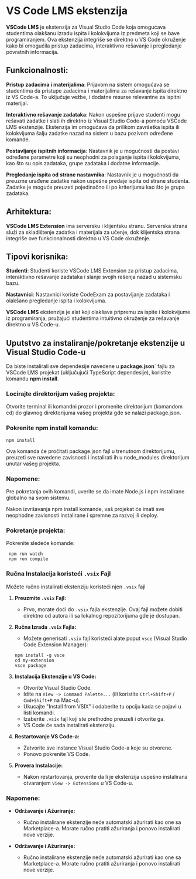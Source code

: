 # VS Code LMS ekstenzija
**VSCode LMS** je ekstenzija za Visual Studio Code koja omogućava studentima olakšanu izradu ispita i kolokvijuma iz predmeta koji se bave programiranjem. Ova ekstenzija integriše se direktno u VS Code okruženje kako bi omogućila pristup zadacima, interaktivno rešavanje i pregledanje povratnih informacija.


## Funkcionalnosti:

**Pristup zadacima i materijalima**: Prijavom na sistem omogućava se studentima da pristupe zadacima i materijalima za rešavanje ispita direktno iz VS Code-a. To uključuje vežbe, i dodatne resurse relevantne za ispitni materijal.

**Interaktivno rešavanje zadataka**: Nakon uspešne prijave studenti mogu rešavati zadatke i slati ih direktno iz Visual Studio Code-a pomoću VSCode LMS ekstenzije. Ekstenzija im omogućava da prilikom završetka ispita ili kolokvijuma šalju zadatke nazad na sistem u bazu pozivom određene komande.

**Postavljanje ispitnih informacija**: Nastavnik je u mogućnosti da postavi određene parametre koji su neophodni za polaganje ispita i kolokvijuma, kao što su opis zadataka, grupe zadataka i dodatne informacije.

**Pregledanje ispita od strane nastavnika**: Nastavnik je u mogućnosti da preuzme urađene zadatke nakon uspešne predaje ispita od strane studenta. Zadatke je moguće preuzeti pojedinačno ili po kriterijumu kao što je grupa zadataka.
  

## Arhitektura:

**VSCode LMS Extension** ima serversku i klijentsku stranu. Serverska strana služi za skladištenje zadatka i materijala za učenje, dok klijentska strana integriše ove funkcionalnosti direktno u VS Code okruženje.

## Tipovi korisnika:

**Studenti**: Studenti koriste VSCode LMS Extension za pristup zadacima, interaktivno rešavanje zadataka i slanje svojih rešenja nazad u sistemsku bazu.

**Nastavnici**: Nastavnici koriste CodeExam za postavljanje zadataka i olakšano pregledanje ispita i kolokvijuma.

**VSCode LMS** ekstenzija je alat koji olakšava pripremu za ispite i kolokvijume iz programiranja, pružajući studentima intuitivno okruženje za rešavanje direktno u VS Code-u.

## Uputstvo za instaliranje/pokretanje ekstenzije u Visual Studio Code-u

Da biste instalirali sve dependesije navedene u **package.json**` fajlu za VSCode LMS projekat (uključujući TypeScript dependesije), koristite komandu  **npm install**. 

### Locirajte direktorijum vašeg projekta:

Otvorite terminal ili komandni prozor i promenite direktorijum (komandom cd) do glavnog direktorijuma vašeg projekta gde se nalazi package.json.

### Pokrenite npm install komandu:
```
npm install
```

Ova komanda će pročitati package.json fajl u trenutnom direktorijumu, preuzeti sve navedene zavisnosti i instalirati ih u node_modules direktorijum unutar vašeg projekta.

### Napomene:
Pre pokretanja ovih komandi, uverite se da imate Node.js i npm instalirane globalno na svom sistemu.

Nakon izvršavanja npm install komande, vaš projekat će imati sve neophodne zavisnosti instalirane i spremne za razvoj ili deploy.

### Pokretanje projekta: 
Pokrenite sledeće komande:
```
 npm run watch
 npm run compile
 ```
### Ručna Instalacija koristeći `.vsix` Fajl
Možete ručno instalirati ekstenziju koristeći njen `.vsix` fajl
1.  **Preuzmite `.vsix` Fajl:**
    
    -   Prvo, morate doći do `.vsix` fajla ekstenzije. Ovaj fajl možete dobiti direktno od autora ili sa lokalnog repozitorijuma gde je dostupan.
2. **Ručna Izrada `.vsix` Fajla:**
	- Možete generisati `.vsix` fajl koristeći alate poput `vsce` (Visual Studio Code Extension Manager):
	 ```
	 npm install -g vsce  
	 cd my-extension       
	 vsce package 
	 ```
 3.  **Instalacija Ekstenzije u VS Code:**
    
	    -   Otvorite Visual Studio Code.
	    -   Idite na `View -> Command Palette...` (ili koristite `Ctrl+Shift+P` / `Cmd+Shift+P` na Mac-u).
	    -   Ukucajte "Install from VSIX" i odaberite tu opciju kada se pojavi u listi komandi.
	    -   Izaberite `.vsix` fajl koji ste prethodno preuzeli i otvorite ga.
	    -   VS Code će sada instalirati ekstenziju.
4.  **Restartovanje VS Code-a:**
    
    -   Zatvorite sve instance Visual Studio Code-a koje su otvorene.
    -   Ponovo pokrenite VS Code.
5.  **Provera Instalacije:**

    -   Nakon restartovanja, proverite da li je ekstenzija uspešno instalirana otvaranjem `View -> Extensions` u VS Code-u.
### Napomene:

-   **Održavanje i Ažuriranje:**
    -   Ručno instalirane ekstenzije neće automatski ažurirati kao one sa Marketplace-a. Morate ručno pratiti ažuriranja i ponovo instalirati nove verzije.


-   **Održavanje i Ažuriranje:**
    -   Ručno instalirane ekstenzije neće automatski ažurirati kao one sa Marketplace-a. Morate ručno pratiti ažuriranja i ponovo instalirati nove verzije.

